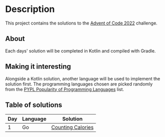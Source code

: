 # Description
This project contains the solutions to the [Advent of Code 2022](https://adventofcode.com/2022/) challenge.

## About
Each days' solution will be completed in Kotlin and compiled with Gradle.

## Making it interesting
Alongside a Kotlin solution, another language will be used to implement the solution first. The programming languages chosen are picked randomly from the [PYPL Popularity of Programming Languages](https://pypl.github.io/PYPL.html) list.

## Table of solutions

|Day| Language | Solution |
|---|----------|----------|
|1  |Go        | [Counting Calories](https://github.com/LiamL17/AOC-2022/tree/master/solutions/day01)         |
